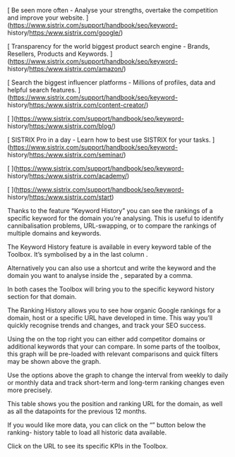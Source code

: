 [ Be seen more often - Analyse your strengths, overtake the competition and
improve your website. ](https://www.sistrix.com/support/handbook/seo/keyword-
history/<https:/www.sistrix.com/google/>)

[ Transparency for the world biggest product search engine - Brands, Resellers,
Products and Keywords. ](https://www.sistrix.com/support/handbook/seo/keyword-
history/<https:/www.sistrix.com/amazon/>)

[ Search the biggest influencer platforms - Millions of profiles, data and
helpful search features. ](https://www.sistrix.com/support/handbook/seo/keyword-
history/<https:/www.sistrix.com/content-creator/>)

[ ](https://www.sistrix.com/support/handbook/seo/keyword-
history/<https:/www.sistrix.com/blog/>)

[ SISTRIX Pro in a day - Learn how to best use SISTRIX for your tasks.
](https://www.sistrix.com/support/handbook/seo/keyword-
history/<https:/www.sistrix.com/seminar/>)

[ ](https://www.sistrix.com/support/handbook/seo/keyword-
history/<https:/www.sistrix.com/academy/>)

[ ](https://www.sistrix.com/support/handbook/seo/keyword-
history/<https:/www.sistrix.com/start>)

Thanks to the feature “Keyword History” you can see the rankings of a specific
keyword for the domain you’re analysing. This is useful to identify
cannibalisation problems, URL-swapping, or to compare the rankings of multiple
domains and keywords.

The Keyword History feature is available in every keyword table of the Toolbox.
It’s symbolised by a in the last column .

Alternatively you can also use a shortcut and write the keyword and the domain
you want to analyse inside the , separated by a comma.

In both cases the Toolbox will bring you to the specific keyword history section
for that domain.

The Ranking History allows you to see how organic Google rankings for a domain,
host or a specific URL have developed in time. This way you’ll quickly recognise
trends and changes, and track your SEO success.

Using the on the top right you can either add competitor domains or additional
keywords that your can compare. In some parts of the toolbox, this graph will be
pre-loaded with relevant comparisons and quick filters may be shown above the
graph.

Use the options above the graph to change the interval from weekly to daily or
monthly data and track short-term and long-term ranking changes even more
precisely.

This table shows you the position and ranking URL for the domain, as well as all
the datapoints for the previous 12 months.

If you would like more data, you can click on the “” button below the ranking-
history table to load all historic data available.

Click on the URL to see its specific KPIs in the Toolbox.

